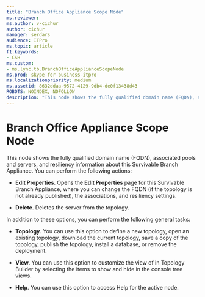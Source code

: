 ```yaml
---
title: "Branch Office Appliance Scope Node"
ms.reviewer: 
ms.author: v-cichur
author: cichur
manager: serdars
audience: ITPro
ms.topic: article
f1.keywords:
- CSH
ms.custom:
- ms.lync.tb.BranchOfficeApplianceScopeNode
ms.prod: skype-for-business-itpro
ms.localizationpriority: medium
ms.assetid: 8632ddaa-9572-4129-9db4-de0f13438d43
ROBOTS: NOINDEX, NOFOLLOW
description: "This node shows the fully qualified domain name (FQDN), associated pools and servers, and resiliency information about this Survivable Branch Appliance. You can perform the following actions:"
---
```


# Branch Office Appliance Scope Node
 
This node shows the fully qualified domain name (FQDN), associated pools and servers, and resiliency information about this Survivable Branch Appliance. You can perform the following actions:
  
- **Edit Properties**. Opens the **Edit Properties** page for this Survivable Branch Appliance, where you can change the FQDN (if the topology is not already published), the associations, and resiliency settings.
    
- **Delete**. Deletes the server from the topology.
    
In addition to these options, you can perform the following general tasks:
  
- **Topology**. You can use this option to define a new topology, open an existing topology, download the current topology, save a copy of the topology, publish the topology, install a database, or remove the deployment.
    
- **View**. You can use this option to customize the view of in Topology Builder by selecting the items to show and hide in the console tree views.
    
- **Help**. You can use this option to access Help for the active node.
    

